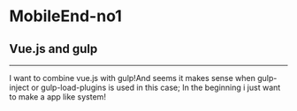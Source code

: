 # MobileEnd-no1
## Vue.js and gulp
-------------
I want to combine vue.js with gulp!And seems
it makes sense when gulp-inject or gulp-load-plugins is used in this case;
In the beginning i just want to make a app like system!

